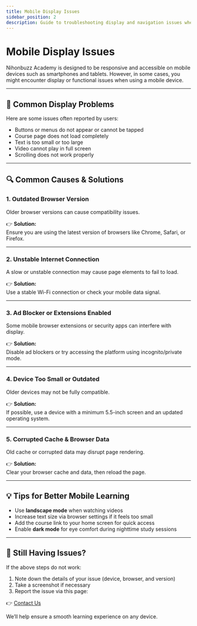 ```yaml
---
title: Mobile Display Issues
sidebar_position: 2
description: Guide to troubleshooting display and navigation issues when accessing the platform via mobile devices.
---
```


# Mobile Display Issues

Nihonbuzz Academy is designed to be responsive and accessible on mobile devices such as smartphones and tablets. However, in some cases, you might encounter display or functional issues when using a mobile device.

---

## 📱 Common Display Problems

Here are some issues often reported by users:

- Buttons or menus do not appear or cannot be tapped
- Course page does not load completely
- Text is too small or too large
- Video cannot play in full screen
- Scrolling does not work properly

---

## 🔍 Common Causes & Solutions

### 1. **Outdated Browser Version**
Older browser versions can cause compatibility issues.

👉 **Solution:**  
Ensure you are using the latest version of browsers like Chrome, Safari, or Firefox.

---

### 2. **Unstable Internet Connection**
A slow or unstable connection may cause page elements to fail to load.

👉 **Solution:**  
Use a stable Wi-Fi connection or check your mobile data signal.

---

### 3. **Ad Blocker or Extensions Enabled**
Some mobile browser extensions or security apps can interfere with display.

👉 **Solution:**  
Disable ad blockers or try accessing the platform using incognito/private mode.

---

### 4. **Device Too Small or Outdated**
Older devices may not be fully compatible.

👉 **Solution:**  
If possible, use a device with a minimum 5.5-inch screen and an updated operating system.

---

### 5. **Corrupted Cache & Browser Data**
Old cache or corrupted data may disrupt page rendering.

👉 **Solution:**  
Clear your browser cache and data, then reload the page.

---

## 💡 Tips for Better Mobile Learning

- Use **landscape mode** when watching videos
- Increase text size via browser settings if it feels too small
- Add the course link to your home screen for quick access
- Enable **dark mode** for eye comfort during nighttime study sessions

---

## 🚨 Still Having Issues?

If the above steps do not work:

1. Note down the details of your issue (device, browser, and version)
2. Take a screenshot if necessary
3. Report the issue via this page:

👉 [Contact Us](../hubungi-kami.md)

We’ll help ensure a smooth learning experience on any device.
